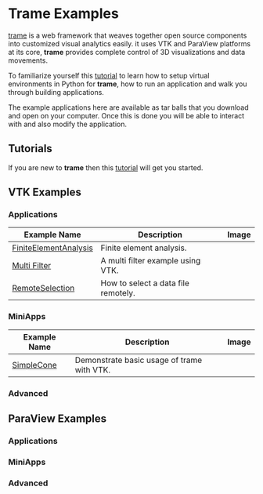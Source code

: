 ﻿# Trame Examples

[trame](https://kitware.github.io/trame/docs/index.html) is a web framework that weaves together open source components into customized visual analytics easily. it uses VTK and ParaView platforms at its core, **trame** provides complete control of 3D visualizations and data movements.

To familiarize yourself this [tutorial](https://kitware.github.io/trame/docs/tutorial.html) to learn how to setup virtual environments in Python for **trame**, how to run an application and walk you through building applications.

The example applications here are available as tar balls that you download and open on your computer. Once this is done you will be able to interact with and also modify the application.

## Tutorials

If you are new to **trame** then this [tutorial](https://kitware.github.io/trame/docs/tutorial.html) will get you started.

## VTK Examples

### Applications

| Example Name | Description | Image |
| -------------- | ------------- | ------- |
[FiniteElementAnalysis](/Trame/Applications/FiniteElementAnalysis) | Finite element analysis.
[Multi Filter](/Trame/Applications/MultiFilter) | A multi filter example using VTK.
[RemoteSelection](/Trame/Applications/RemoteSelection) | How to select a data file remotely.

### MiniApps

| Example Name | Description | Image |
| -------------- | ------------- | ------- |
[SimpleCone](/Trame/MiniApps/SimpleCone) | Demonstrate basic usage of trame with VTK.

### Advanced

## ParaView Examples

### Applications

### MiniApps

### Advanced

